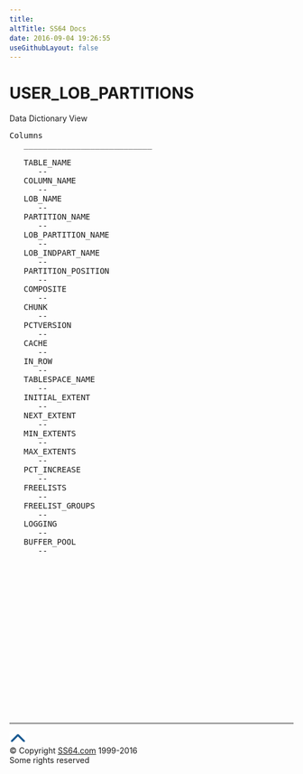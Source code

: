 ```yaml
---
title:
altTitle: SS64 Docs
date: 2016-09-04 19:26:55
useGithubLayout: false
---
```

<!-- #BeginLibraryItem "/Library/head_orad.lbi" --><!-- #EndLibraryItem --><h1>USER_LOB_PARTITIONS </h1><p> Data Dictionary View </p> 
 
<pre>Columns
   ___________________________
 
   TABLE_NAME
      --
   COLUMN_NAME
      --
   LOB_NAME
      --
   PARTITION_NAME
      --
   LOB_PARTITION_NAME
      --
   LOB_INDPART_NAME
      --
   PARTITION_POSITION
      --
   COMPOSITE
      --
   CHUNK
      --
   PCTVERSION
      --
   CACHE
      --
   IN_ROW
      --
   TABLESPACE_NAME
      --
   INITIAL_EXTENT
      --
   NEXT_EXTENT
      --
   MIN_EXTENTS
      --
   MAX_EXTENTS
      --
   PCT_INCREASE
      --
   FREELISTS
      --
   FREELIST_GROUPS
      --
   LOGGING
      --
   BUFFER_POOL
      --

</pre><!-- #BeginLibraryItem "/Library/foot_orad.lbi" --><p><script async="" src="//pagead2.googlesyndication.com/pagead/js/adsbygoogle.js"></script>
<!-- oracle-footer -->
<ins class="adsbygoogle" style="display:inline-block;width:300px;height:250px" data-ad-client="ca-pub-6140977852749469" data-ad-slot="4275490898"></ins>
<script>
(adsbygoogle = window.adsbygoogle || []).push({});
</script></p>
<hr>
<div id="bl" class="footer"><a href="#"><img src="../images/top.png" width="30" height="22" alt="Back to the Top"></a></div>
<div id="br" class="footer, tagline">© Copyright <a href="http://ss64.com/">SS64.com</a> 1999-2016<br>
Some rights reserved</div>
<!-- #EndLibraryItem -->

